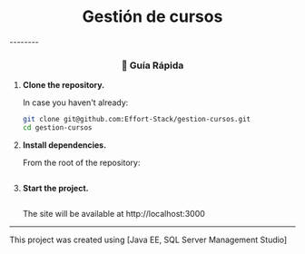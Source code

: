 <h1 align="center">
Gestión de cursos
</h1>
--------
<h3 align="center">
🤖 Guía Rápida
</h3>


1.  **Clone the repository.**

    In case you haven't already: 

    ```sh
    git clone git@github.com:Effort-Stack/gestion-cursos.git
    cd gestion-cursos
    ```
    
2.  **Install dependencies.**

    From the root of the repository:

    ```sh
    
    ```

3.  **Start the project.**

    ```sh
    
    ```

    The site will be available at http://localhost:3000
    
--------

This project was created using [Java EE, SQL Server Management Studio]
